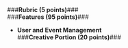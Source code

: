 ###**Rubric (5 points)**###  
###**Features (95 points)**###  
* **User and Event Management**  
###**Creative Portion (20 points)**###